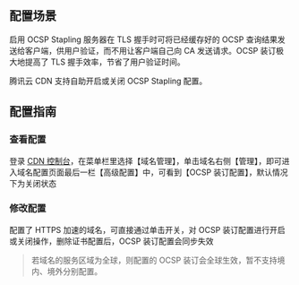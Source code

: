 ## 配置场景
启用 OCSP Stapling 服务器在 TLS 握手时可将已经缓存好的 OCSP 查询结果发送给客户端，供用户验证，而不用让客户端自己向 CA 发送请求。OCSP 装订极大地提高了 TLS 握手效率，节省了用户验证时间。

腾讯云 CDN 支持自助开启或关闭 OCSP Stapling 配置。

## 配置指南
### 查看配置
登录 [CDN 控制台](https://console.cloud.tencent.com/cdn)，在菜单栏里选择【域名管理】，单击域名右侧【管理】，即可进入域名配置页面最后一栏【高级配置】中，可看到【OCSP 装订配置】，默认情况下为关闭状态


###  修改配置
配置了 HTTPS 加速的域名，可直接通过单击开关，对 OCSP 装订配置进行开启或关闭操作，删除证书配置后，OCSP 装订配置会同步失效


>若域名的服务区域为全球，则配置的 OCSP 装订会全球生效，暂不支持境内、境外分别配置。

